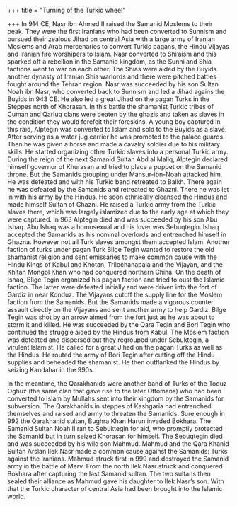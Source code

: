 +++
title = "Turning of the Turkic wheel"

+++
In 914 CE, Nasr ibn Ahmed II raised the Samanid Moslems to their peak.
They were the first Iranians who had been converted to Sunnism and
pursued their zealous Jihad on central Asia with a large army of Iranian
Moslems and Arab mercenaries to convert Turkic pagans, the Hindu Vijayas
and Iranian fire worshipers to Islam. Nasr converted to Shi’aism and
this sparked off a rebellion in the Samanid kingdom, as the Sunni and
Shia factions went to war on each other. The Shias were aided by the
Buyids another dynasty of Iranian Shia warlords and there were pitched
battles fought around the Tehran region. Nasr was succeeded by his son
Sultan Noah ibn Nasr, who converted back to Sunnism and led a Jihad
agains the Buyids in 943 CE. He also led a great Jihad on the pagan
Turks in the Steppes north of Khorasan. In this battle the shamanist
Turkic tribes of Cuman and Qarluq clans were beaten by the ghazis and
taken as slaves in the condition they would forefeit their foreskins. A
young boy captured in this raid, Alptegin was converted to Islam and
sold to the Buyids as a slave. After serving as a water jug carrier he
was promoted to the palace guards. Then he was given a horse and made a
cavalry soldier due to his military skills. He started organizing other
Turkic slaves into a personal Turkic army. During the reign of the next
Samanid Sultan Abd al Maliq, Alptegin declared himself governor of
Khurasan and tried to place a puppet on the Samanid throne. But the
Samanids grouping under Mansur-ibn-Noah attacked him. He was defeated
and with his Turkic band retreated to Balkh. There again he was defeated
by the Samanids and retreated to Ghazni. There he was let in with his
army by the Hindus. He soon ethnically cleansed the Hindus and made
himself Sultan of Ghazni. He raised a Turkic army from the Turkic slaves
there, which was largely islamized due to the early age at which they
were captured. In 963 Alptegin died and was succeeded by his son Abu
Ishaq. Abu Ishaq was a homosexual and his lover was Sebuqtegin. Ishaq
accepted the Samanids as his nominal overlords and entrenched himself in
Ghazna. However not all Turk slaves amongst them accepted Islam. Another
faction of turks under pagan Turk Bilge Tegin wanted to restore the old
shamanist religion and sent emissaries to make common cause with the
Hindu Kings of Kabul and Khotan, Trilochanapala and the Vijayan, and the
Khitan Mongol Khan who had conquered northern China. On the death of
Ishaq, Blige Tegin organized his pagan faction and tried to oust the
Islamic faction. The latter were defeated initially and were driven into
the fort of Gardiz in near Konduz. The Vijayans cutoff the supply line
for the Moslem faction from the Samanids. But the Samanids made a
vigorous counter assault directly on the Vijayans and sent another army
to help Gardiz. Bilge Tegin was shot by an arrow aimed from the fort
just as he was about to storm it and killed. He was succeeded by the
Qara Tegin and Bori Tegin who continued the struggle aided by the Hindus
from Kabul. The Moslem faction was defeated and dispersed but they
regrouped under Sebuktegin, a virulent Islamist. He called for a great
Jihad on the pagan Turks as well as the Hindus. He routed the army of
Bori Tegin after cutting off the Hindu supplies and beheaded the
shamanist. He then outflanked the Hindus by seizing Kandahar in the
990s.

In the meantime, the Qarakhanids were another band of Turks of the Toquz
Oghuz (the same clan that gave rise to the later Ottomans) who had been
converted to Islam by Mullahs sent into their kingdom by the Samanids
for subversion. The Qarakhanids in steppes of Kashgaria had entrenched
themselves and raised and army to threaten the Samanids. Sure enough in
992 the Qarakhanid sultan, Bughra Khan Harun invaded Bokhara. The
Samanid Sultan Noah II ran to Sebuktegin for aid, who promptly protected
the Samanid but in turn seized Khorasan for himself. The Sebuqtegin died
and was succeeded by his wild son Mahmud. Mahmud and the Qara Khanid
Sultan Arslan Ilek Nasr made a common cause against the Samanids: Turks
against the Iranians. Mahmud struck first in 999 and destroyed the
Samanid army in the battle of Merv. From the north Ilek Nasr struck and
conquered Bokhara after capturing the last Samanid sultan. The two
sultans then sealed their alliance as Mahmud gave his daughter to Ilek
Nasr’s son. With that the Turkic character of central Asia had been
brought into the Islamic world.
